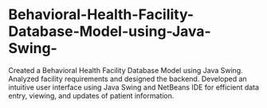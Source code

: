 # Behavioral-Health-Facility-Database-Model-using-Java-Swing-
Created a Behavioral Health Facility Database Model using Java Swing. 
Analyzed facility requirements and designed the backend.
Developed an intuitive user interface using Java Swing and NetBeans IDE for efficient data entry, viewing, and updates of patient information.
